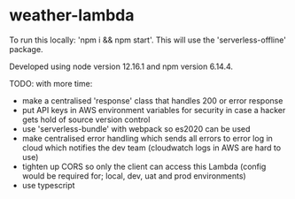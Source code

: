 # weather-lambda

To run this locally: 'npm i && npm start'. This will use the 'serverless-offline' package.

Developed using node version 12.16.1 and npm version 6.14.4.

TODO: with more time:

- make a centralised 'response' class that handles 200 or error response
- put API keys in AWS environment variables for security in case a hacker gets hold of source version control
- use 'serverless-bundle' with webpack so es2020 can be used
- make centralised error handling which sends all errors to error log in cloud which notifies the dev team (cloudwatch logs in AWS are hard to use)
- tighten up CORS so only the client can access this Lambda (config would be required for; local, dev, uat and prod environments)
- use typescript
